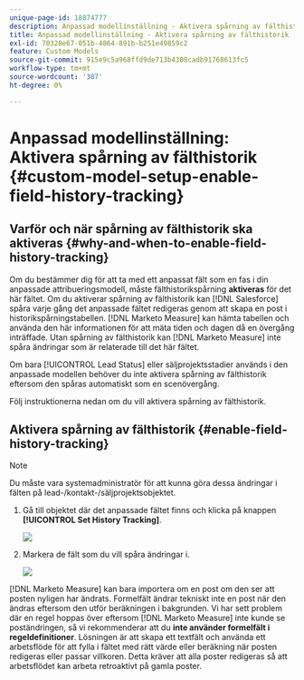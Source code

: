 ```yaml
---
unique-page-id: 18874777
description: Anpassad modellinställning - Aktivera spårning av fälthistorik - [!DNL Marketo Measure]
title: Anpassad modellinställning - Aktivera spårning av fälthistorik
exl-id: 70328e67-051b-4864-891b-b251e49859c2
feature: Custom Models
source-git-commit: 915e9c5a968ffd9de713b4308cadb91768613fc5
workflow-type: tm+mt
source-wordcount: '307'
ht-degree: 0%

---
```


# Anpassad modellinställning: Aktivera spårning av fälthistorik {#custom-model-setup-enable-field-history-tracking}

## Varför och när spårning av fälthistorik ska aktiveras {#why-and-when-to-enable-field-history-tracking}

Om du bestämmer dig för att ta med ett anpassat fält som en fas i din anpassade attribueringsmodell, måste fälthistorikspårning **aktiveras** för det här fältet. Om du aktiverar spårning av fälthistorik kan [!DNL Salesforce] spåra varje gång det anpassade fältet redigeras genom att skapa en post i historikspårningstabellen. [!DNL Marketo Measure] kan hämta tabellen och använda den här informationen för att mäta tiden och dagen då en övergång inträffade. Utan spårning av fälthistorik kan [!DNL Marketo Measure] inte spåra ändringar som är relaterade till det här fältet.

Om bara [!UICONTROL Lead Status] eller säljprojektsstadier används i den anpassade modellen behöver du inte aktivera spårning av fälthistorik eftersom den spåras automatiskt som en scenövergång.

Följ instruktionerna nedan om du vill aktivera spårning av fälthistorik.

## Aktivera spårning av fälthistorik {#enable-field-history-tracking}

>[!NOTE]
>
>Du måste vara systemadministratör för att kunna göra dessa ändringar i fälten på lead-/kontakt-/säljprojektsobjektet.

1. Gå till objektet där det anpassade fältet finns och klicka på knappen **[!UICONTROL Set History Tracking]**.

   ![](assets/1.png)

1. Markera de fält som du vill spåra ändringar i.

   ![](assets/2.png)

[!DNL Marketo Measure] kan bara importera om en post om den ser att posten nyligen har ändrats. Formelfält ändrar tekniskt inte en post när den ändras eftersom den utför beräkningen i bakgrunden. Vi har sett problem där en regel hoppas över eftersom [!DNL Marketo Measure] inte kunde se poständringen, så vi rekommenderar att du **inte använder formelfält i regeldefinitioner**. Lösningen är att skapa ett textfält och använda ett arbetsflöde för att fylla i fältet med rätt värde eller beräkning när posten redigeras eller passar villkoren. Detta kräver att alla poster redigeras så att arbetsflödet kan arbeta retroaktivt på gamla poster.
